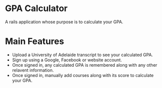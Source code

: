 # GPA Calculator
A rails application whose purpose is to calculate your GPA.

# Main Features
* Upload a University of Adelaide transcript to see your calculated GPA.
* Sign up using a Google, Facebook or website account.
* Once signed in, any calculated GPA is remembered along with any other relavent information.
* Once signed in, manually add courses along with its score to calculate your GPA.
